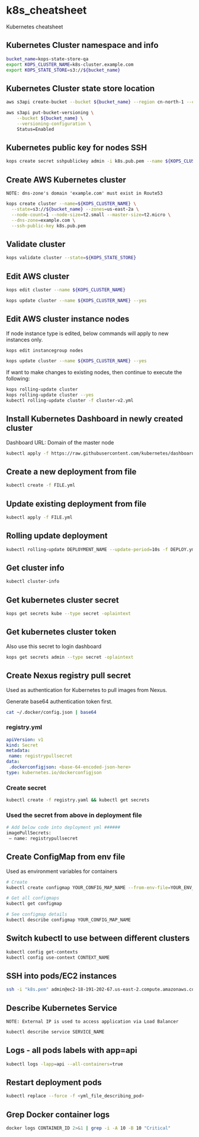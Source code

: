 # k8s_cheatsheet
Kubernetes cheatsheet

## Kubernetes Cluster namespace and info
```bash
bucket_name=kops-state-store-qa
export KOPS_CLUSTER_NAME=k8s-cluster.example.com
export KOPS_STATE_STORE=s3://${bucket_name}
```

## Kubernetes Cluster state store location
```bash
aws s3api create-bucket --bucket ${bucket_name} --region cn-north-1 --create-bucket-configuration LocationConstraint=cn-north-1

aws s3api put-bucket-versioning \
    --bucket ${bucket_name} \
    --versioning-configuration \
    Status=Enabled
```

## Kubernetes public key for nodes SSH
```bash
kops create secret sshpublickey admin -i k8s.pub.pem --name ${KOPS_CLUSTER_NAME} --state ${KOPS_STATE_STORE}
```

## Create AWS Kubernetes cluster
`NOTE: dns-zone's domain 'example.com' must exist in Route53`
```bash
kops create cluster --name=${KOPS_CLUSTER_NAME} \
  --state=s3://${bucket_name} --zones=us-east-2a \
  --node-count=1 --node-size=t2.small --master-size=t2.micro \
  --dns-zone=example.com \
  --ssh-public-key k8s.pub.pem
```

## Validate cluster
```bash
kops validate cluster --state=${KOPS_STATE_STORE}
```

## Edit AWS cluster
```bash
kops edit cluster --name ${KOPS_CLUSTER_NAME}

kops update cluster --name ${KOPS_CLUSTER_NAME} --yes
```

## Edit AWS cluster instance nodes
If node instance type is edited, below commands will apply to new instances only.
```bash
kops edit instancegroup nodes

kops update cluster --name ${KOPS_CLUSTER_NAME} --yes
```

If want to make changes to existing nodes, then continue to execute the following:
```bash
kops rolling-update cluster
kops rolling-update cluster --yes
kubectl rolling-update cluster -f cluster-v2.yml
```

## Install Kubernetes Dashboard in newly created cluster
Dashboard URL: Domain of the master node
```bash
kubectl apply -f https://raw.githubusercontent.com/kubernetes/dashboard/master/src/deploy/recommended/kubernetes-dashboard.yaml
```

## Create a new deployment from file
```bash
kubectl create -f FILE.yml
```

## Update existing deployment from file
```bash
kubectl apply -f FILE.yml
```

## Rolling update deployment
```bash
kubectl rolling-update DEPLOYMENT_NAME --update-period=10s -f DEPLOY.yml
```

## Get cluster info
```bash
kubectl cluster-info
```

## Get kubernetes cluster secret

```bash
kops get secrets kube --type secret -oplaintext
```

## Get kubernetes cluster token
Also use this secret to login dashboard

```bash
kops get secrets admin --type secret -oplaintext
```

## Create Nexus registry pull secret
Used as authentication for Kubernetes to pull images from Nexus.

Generate base64 authentication token first.
```bash
cat ~/.docker/config.json | base64
```

### registry.yml
```yaml
apiVersion: v1
kind: Secret
metadata:
 name: registrypullsecret
data:
 .dockerconfigjson: <base-64-encoded-json-here>
type: kubernetes.io/dockerconfigjson
```

### Create secret
```bash
kubectl create -f registry.yaml && kubectl get secrets
```

### Used the secret from above in deployment file
```bash
# Add below code into deployment yml ######
imagePullSecrets:
 — name: registrypullsecret
```

## Create ConfigMap from env file
Used as environment variables for containers
```bash
# Create
kubectl create configmap YOUR_CONFIG_MAP_NAME --from-env-file=YOUR_ENV_FILE

# Get all configmaps
kubectl get configmap

# See configmap details
kubectl describe configmap YOUR_CONFIG_MAP_NAME
```

## Switch kubectl to use between different clusters
```bash
kubectl config get-contexts
kubectl config use-context CONTEXT_NAME
```

## SSH into pods/EC2 instances
```bash
ssh -i "k8s.pem" admin@ec2-18-191-202-67.us-east-2.compute.amazonaws.com
```

## Describe Kubernetes Service
`NOTE: External IP is used to access application via Load Balancer`
```bash
kubectl describe service SERVICE_NAME
```

## Logs - all pods labels with app=api
```bash
kubectl logs -lapp=api --all-containers=true
```

## Restart deployment pods
```bash
kubectl replace --force -f <yml_file_describing_pod>
```

## Grep Docker container logs
```bash
docker logs CONTAINER_ID 2>&1 | grep -i -A 10 -B 10 "Critical"
```
